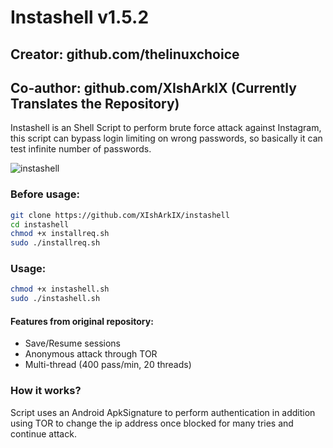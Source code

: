 # Instashell v1.5.2
## Creator: github.com/thelinuxchoice   
## Co-author: github.com/XIshArkIX (Currently Translates the Repository)

Instashell is an Shell Script to perform brute force attack against Instagram, this script can bypass login limiting on wrong passwords, so basically it can test infinite number of passwords.

![instashell](https://user-images.githubusercontent.com/34893261/37567580-c98d3a58-2aa7-11e8-9022-a5bc86326302.png)

### Before usage:
```bash
git clone https://github.com/XIshArkIX/instashell
cd instashell
chmod +x installreq.sh
sudo ./installreq.sh
```

### Usage:
```bash
chmod +x instashell.sh
sudo ./instashell.sh
```

#### Features from original repository:
* Save/Resume sessions
* Anonymous attack through TOR
* Multi-thread (400 pass/min, 20 threads)

### How it works?

Script uses an Android ApkSignature to perform authentication in addition using TOR to change the ip address once blocked for many tries and continue attack.
